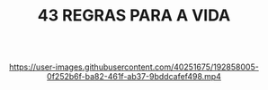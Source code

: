 <h1 align="center">43 REGRAS PARA A VIDA</h1>

<br>
<br>

<div align="center">

https://user-images.githubusercontent.com/40251675/192858005-0f252b6f-ba82-461f-ab37-9bddcafef498.mp4

</div>

<br>
<br>

